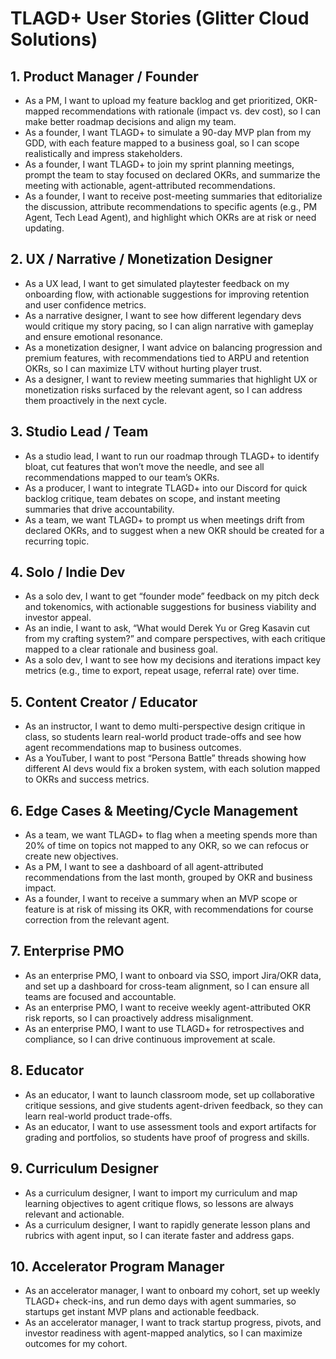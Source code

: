 # TLAGD+ User Stories (Glitter Cloud Solutions)

## 1. Product Manager / Founder
- As a PM, I want to upload my feature backlog and get prioritized, OKR-mapped recommendations with rationale (impact vs. dev cost), so I can make better roadmap decisions and align my team.
- As a founder, I want TLAGD+ to simulate a 90-day MVP plan from my GDD, with each feature mapped to a business goal, so I can scope realistically and impress stakeholders.
- As a founder, I want TLAGD+ to join my sprint planning meetings, prompt the team to stay focused on declared OKRs, and summarize the meeting with actionable, agent-attributed recommendations.
- As a founder, I want to receive post-meeting summaries that editorialize the discussion, attribute recommendations to specific agents (e.g., PM Agent, Tech Lead Agent), and highlight which OKRs are at risk or need updating.

## 2. UX / Narrative / Monetization Designer
- As a UX lead, I want to get simulated playtester feedback on my onboarding flow, with actionable suggestions for improving retention and user confidence metrics.
- As a narrative designer, I want to see how different legendary devs would critique my story pacing, so I can align narrative with gameplay and ensure emotional resonance.
- As a monetization designer, I want advice on balancing progression and premium features, with recommendations tied to ARPU and retention OKRs, so I can maximize LTV without hurting player trust.
- As a designer, I want to review meeting summaries that highlight UX or monetization risks surfaced by the relevant agent, so I can address them proactively in the next cycle.

## 3. Studio Lead / Team
- As a studio lead, I want to run our roadmap through TLAGD+ to identify bloat, cut features that won’t move the needle, and see all recommendations mapped to our team’s OKRs.
- As a producer, I want to integrate TLAGD+ into our Discord for quick backlog critique, team debates on scope, and instant meeting summaries that drive accountability.
- As a team, we want TLAGD+ to prompt us when meetings drift from declared OKRs, and to suggest when a new OKR should be created for a recurring topic.

## 4. Solo / Indie Dev
- As a solo dev, I want to get “founder mode” feedback on my pitch deck and tokenomics, with actionable suggestions for business viability and investor appeal.
- As an indie, I want to ask, “What would Derek Yu or Greg Kasavin cut from my crafting system?” and compare perspectives, with each critique mapped to a clear rationale and business goal.
- As a solo dev, I want to see how my decisions and iterations impact key metrics (e.g., time to export, repeat usage, referral rate) over time.

## 5. Content Creator / Educator
- As an instructor, I want to demo multi-perspective design critique in class, so students learn real-world product trade-offs and see how agent recommendations map to business outcomes.
- As a YouTuber, I want to post “Persona Battle” threads showing how different AI devs would fix a broken system, with each solution mapped to OKRs and success metrics.

## 6. Edge Cases & Meeting/Cycle Management
- As a team, we want TLAGD+ to flag when a meeting spends more than 20% of time on topics not mapped to any OKR, so we can refocus or create new objectives.
- As a PM, I want to see a dashboard of all agent-attributed recommendations from the last month, grouped by OKR and business impact.
- As a founder, I want to receive a summary when an MVP scope or feature is at risk of missing its OKR, with recommendations for course correction from the relevant agent.

## 7. Enterprise PMO
- As an enterprise PMO, I want to onboard via SSO, import Jira/OKR data, and set up a dashboard for cross-team alignment, so I can ensure all teams are focused and accountable.
- As an enterprise PMO, I want to receive weekly agent-attributed OKR risk reports, so I can proactively address misalignment.
- As an enterprise PMO, I want to use TLAGD+ for retrospectives and compliance, so I can drive continuous improvement at scale.

## 8. Educator
- As an educator, I want to launch classroom mode, set up collaborative critique sessions, and give students agent-driven feedback, so they can learn real-world product trade-offs.
- As an educator, I want to use assessment tools and export artifacts for grading and portfolios, so students have proof of progress and skills.

## 9. Curriculum Designer
- As a curriculum designer, I want to import my curriculum and map learning objectives to agent critique flows, so lessons are always relevant and actionable.
- As a curriculum designer, I want to rapidly generate lesson plans and rubrics with agent input, so I can iterate faster and address gaps.

## 10. Accelerator Program Manager
- As an accelerator manager, I want to onboard my cohort, set up weekly TLAGD+ check-ins, and run demo days with agent summaries, so startups get instant MVP plans and actionable feedback.
- As an accelerator manager, I want to track startup progress, pivots, and investor readiness with agent-mapped analytics, so I can maximize outcomes for my cohort.
